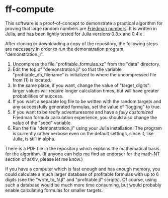 # ff-compute

This software is a proof-of-concept to demonstrate a practical algorithm for proving that large random numbers are [Friedman numbers](https://en.wikipedia.org/wiki/Friedman_number). It is written in Julia, and has been lightly tested for Julia versions 0.3.x and 0.4.x .

After cloning or downloading a copy of the repository, the following steps are necessary in order to run the demonstration program, "demonstration.jl".

1. Uncompress the file "profitable_formulas.xz" from the "data" directory.
2. Edit the top of "demonstration.jl" so that the variable "profitable_db_filename" is initialized to where the uncompressed file from (1) is located.
3. In the same place, if you want, change the value of "target_digits": larger values will require longer calculation times, but will have greater probabilities of success.
4. If you want a separate log file to be written with the random targets and any successfully generated formulas, set the value of "logging" to true.
5. If you want to be _really_ adventuresome and have a _fully customized_ Friedman formula calculation experience, you should also change the value of the "seed" variable.
6. Run the file "demonstration.jl" using your Julia installation. The program is currently rather verbose even on the default settings, since it, like Julia, is still in alpha.

There is a PDF file in the repository which explains the mathematical basis for the algorithm. (If anyone can help me find an endorser for the math-NT section of arXiv, please let me know.)

If you have a computer which is fast enough and has enough memory, you could calculate a much larger database of profitable formulas with up to 6 digits (see the "write_to_N.jl" and "profitable.jl" scripts). Of course, using such a database would be much more time consuming, but would probably enable calculating formulas for smaller targets.
